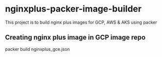 # nginxplus-packer-image-builder
This project is to build nginx plus images for GCP, AWS &amp; AKS using packer

## Creating nginx plus image in GCP image repo
packer build nginxplus_gce.json
